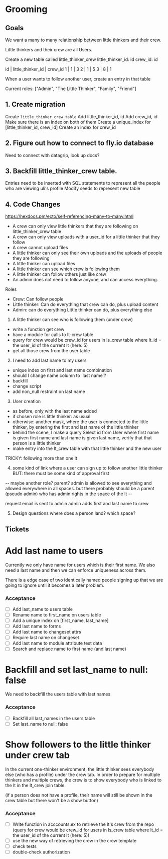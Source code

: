 # Grooming

## Goals

We want a many to many relationship between little thinkers and their crew.

Little thinkers and their crew are all Users.

Create a new table called little_thinker_crew
  little_thinker_id: id
  crew_id: id
  
  
  id | little_thinker_id | crew_id
  1  | 1                 | 3
  2  | 1                 | 5
  3  | 8                 | 1
  
  
  
When a user wants to follow another user, create an entry in that table

Current roles:
["Admin", "The Little Thinker", "Family", "Friend"]

## 1. Create migration

Create `little_thinker_crew_table`
Add little_thinker_id, id
Add crew_id, id
Make sure there is an index on both of them
Create a unique_index for [little_thinker_id, crew_id]
Create an index for crew_id

## 2. Figure out how to connect to fly.io database

Need to connect with datagrip, look up docs?

## 3. Backfill little_thinker_crew table.

Entries need to be inserted with SQL statements to represent all the people who are viewing uli's profile
Modify seeds to represent new table

## 4. Code Changes
https://hexdocs.pm/ecto/self-referencing-many-to-many.html



- A crew can only view little thinkers that they are following on little_thinker_crew table
- A crew can only view uploads with a user_id for a little thinker that they follow
- A crew cannot upload files
- A little thinker can only see their own uploads and the uploads of people they are following
- A little thinker can upload files
- A little thinker can see which crew is following them
- A little thinker can follow others just like crew
- An admin does not need to follow anyone, and can access everything.

Roles
- Crew: Can follow people
- Little thinker: Can do everything that crew can do, plus upload content
- Admin: can do everything Little thinker can do, plus everything else



1. A little thinker can see who is following them (under crew)
- write a function get crew 
- have a module for calls to lt-crew table
- query for crew would be crew_id for users in ls_crew table where lt_id = the user_id of the current lt (here: 5)
- get all those crew from the user table


2. I need to add last name to my users
- unique index on first and last name combination 
- should I change name column to 'last name'?
- backfill
- change script
- add non_null restraint on last name

3. User creation
- as before, only with the last name added
- if chosen role is little thinker: as usual
- otherwise: another mask, where the user is connected to the little thinker, by entering the first and 
last name of the little thinker
- behind the scene, I make a query Select id from User where first name is given first name and last name is given last name, verify that that person is a little thinker
- make entry into the lt_crew table with that little thinker and the new user

TRICKY: following more than one lt

4. some kind of link where a user can sign up to follow another little thinker
BUT: there must be some kind of approval first

-- maybe another role? parent? admin is allowed to see everything and allowed everywhere in all spaces. but there 
probably should be a parent (pseudo admin) who has admin rights in the space of the lt --

request email is sent to admin
admin adds first and last name to crew

5. Design questions where does a person land? which space?



## Tickets

# ##########################

# Add last name to users

Currently we only have name for users which is their first name. We also need a last name and then we can enforce uniqueness across them.

There is a edge case of two identically named people signing up that we are going to ignore until it becomes a later problem.

### Acceptance
- [ ] Add last_name to users table
- [ ] Rename name to first_name on users table
- [ ] Add a unique index on [first_name, last_name]
- [ ] Add last name to forms
- [ ] Add last name to changeset attrs
- [ ] Require last name on changeset
- [ ] Add last name to module attribute test data
- [ ] Search and replace name to first name (and last name)

# ##########################

# Backfill and set last_name to null: false

We need to backfill the users table with last names

### Acceptance
- [ ] Backfill all last_names in the users table
- [ ] Set last_name to null: false

# #########################

#  Show followers to the little thinker under crew tab 

In the current one-thinker environment, the little thinker sees everybody else (who has a profile) under the crew tab.
In order to prepare for multiple thinkers and multiple crews, the crew is to show everybody who is linked to the lt in the
lt_crew join table. 

(if a person does not have a profile, their name will still be shown in the crew table but there won't be a show button)

### Acceptance
- [ ] Write function in acccounts.ex to retrieve the lt's crew from the repo
  (query for crew would be crew_id for users in ls_crew table where lt_id = the user_id of the current lt (here: 5))
- [ ] use the new way of retrieving the crew in the crew template
- [ ] check tests
- [ ] double-check authorization

# #########################